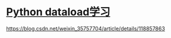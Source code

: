# [Python dataload学习](https://github.com/wjwever/gitblog/issues/38)

https://blog.csdn.net/weixin_35757704/article/details/118857863